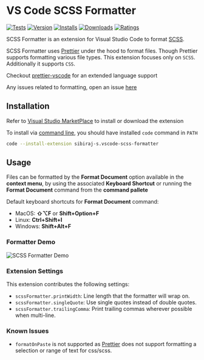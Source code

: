 # VS Code SCSS Formatter

[![Tests](https://github.com/sibiraj-s/vscode-scss-formatter/workflows/Tests/badge.svg)](https://github.com/sibiraj-s/vscode-scss-formatter/actions)
[![Version](https://badgen.net/vs-marketplace/v/sibiraj-s.vscode-scss-formatter)](https://marketplace.visualstudio.com/items?itemName=sibiraj-s.vscode-scss-formatter)
[![Installs](https://badgen.net/vs-marketplace/i/sibiraj-s.vscode-scss-formatter)](https://marketplace.visualstudio.com/items?itemName=sibiraj-s.vscode-scss-formatter)
[![Downloads](https://badgen.net/vs-marketplace/d/sibiraj-s.vscode-scss-formatter)](https://marketplace.visualstudio.com/items?itemName=sibiraj-s.vscode-scss-formatter)
[![Ratings](https://badgen.net/vs-marketplace/rating/sibiraj-s.vscode-scss-formatter)](https://marketplace.visualstudio.com/items?itemName=sibiraj-s.vscode-scss-formatter&ssr=false#review-details)

SCSS Formatter is an extension for Visual Studio Code to format [SCSS](https://sass-lang.com/).

SCSS Formatter uses [Prettier] under the hood to format files. Though Prettier supports formatting various file types. This extension focuses only on `SCSS`. Additionally it supports `CSS`.

Checkout [prettier-vscode] for an extended language support

Any issues related to formatting, open an issue [here](https://github.com/prettier/prettier/issues)

## Installation

Refer to [Visual Studio MarketPlace](https://marketplace.visualstudio.com/items?itemName=sibiraj-s.vscode-scss-formatter) to install or download the extension

To install via [command line](https://code.visualstudio.com/docs/editor/command-line), you should have installed `code` command in `PATH`

```bash
code --install-extension sibiraj-s.vscode-scss-formatter
```

## Usage

Files can be formatted by the **Format Document** option available in the **context menu**, by using the associated **Keyboard Shortcut** or running the **Format Document** command from the **command pallete**

Default keyboard shortcuts for **Format Document** command:

- MacOS: **⇧⌥F** or **Shift+Option+F**
- Linux: **Ctrl+Shift+I**
- Windows: **Shift+Alt+F**

### Formatter Demo

![SCSS Formatter Demo](assets/scss-format.gif)

### Extension Settings

This extension contributes the following settings:

- `scssFormatter.printWidth`: Line length that the formatter will wrap on.
- `scssFormatter.singleQuote`: Use single quotes instead of double quotes.
- `scssFormatter.trailingComma`: Print trailing commas wherever possible when multi-line.

### Known Issues

- `formatOnPaste` is not supported as [Prettier] does not support formatting a selection or range of text for css/scss.

[prettier]:https://github.com/prettier/prettier
[prettier-vscode]: https://github.com/prettier/prettier-vscode
